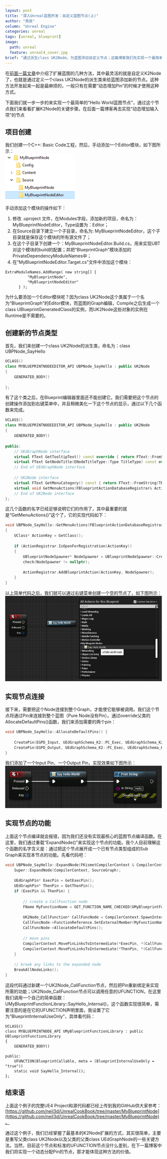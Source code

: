 ```yaml
---
layout: post
title: "深入Unreal蓝图开发：自定义蓝图节点(上)"
author: "燕良"
column: "Unreal Engine"
categories: unreal
tags: [unreal, blueprint]
image:
  path: unreal
  feature: unreal4_cover.jpg
brief: "通过派生class UK2Node，为蓝图添加自定义节点；这篇博客我们先实现一个最简单的自定义节点，下篇文章将完成“动态添加输入Pin”的蓝图节点。"
---
```


在[前面一篇文章](/unreal/blueprint-wildcard.html)中介绍了扩展蓝图的几种方法，其中最灵活的就是自定义K2Node了，也就是通过定义一个class UK2Node的派生类来给蓝图添加新的节点。这种方法开发起来一起是最麻烦的，一般只有在需要“动态增加Pin”的时候才使用这种方式。

下面我们就一步一步的来实现一个最简单的“Hello World蓝图节点”，通过这个节点我们来看看扩展K2Node的关键步骤。在后面一篇博客再去实现“动态增加输入项”的节点

## 项目创建

我们创建一个C++: Basic Code工程，然后，手动添加一个Editor模块，如下图所示：  
![new editor module](/assets/img/ucookbook/custom_node/new_module.png)

手动添加这个模块的操作如下：
1. 修改 .uproject 文件，在Modules字段，添加新的项目，命名为：MyBlueprintNodeEditor，Type设置为：Editor；
2. 在Source目录下建立一个子目录，命名为: MyBlueprintNodeEditor，这个子目录就是保存这个模块的所有源文件了；
3. 在这个子目录下创建一个：MyBlueprintNodeEditor.Build.cs，用来实现UBT对这个模块的build的配置；并把“BlueprintGraph”模块添加的PrivateDependencyModuleNames中；
4. 在“MyBlueprintNodeEditor.Target.cs”文件中添加这个模块：
  ``` CSharp
  ExtraModuleNames.AddRange( new string[] {
            "MyBlueprintNode",
            "MyBlueprintNodeEditor"
        } );
  ```

为什么要添加一个Editor模块呢？因为class UK2Node这个类属于一个名为“BlueprintGraph”的Editor模块，而蓝图的Graph编辑，Compile之后生成一个class UBlueprintGeneratedClass的实例，而UK2Node这些对象的实例在Runtime是不需要的。

## 创建新的节点类型

首先，我们来创建一个class UK2Node的派生类，命名为：class UBPNode_SayHello
```cpp
UCLASS()
class MYBLUEPRINTNODEEDITOR_API UBPNode_SayHello : public UK2Node
{
	GENERATED_BODY()
	
};
```

有了这个类之后，在Blueprint编辑器里面还不能创建它。我们需要把这个节点的创建操作添加到右键菜单中，并且稍微美化一下这个节点的显示，通过以下几个函数来完成。
```cpp
UCLASS()
class MYBLUEPRINTNODEEDITOR_API UBPNode_SayHello : public UK2Node
{
	GENERATED_BODY()

public:
	// UEdGraphNode interface
	virtual FText GetTooltipText() const override { return FText::FromString(TEXT("a hello world node")); }
	virtual FText GetNodeTitle(ENodeTitleType::Type TitleType) const override { return FText::FromString(TEXT("Say Hello World")); }
	// End of UEdGraphNode interface

	// UK2Node interface
	virtual FText GetMenuCategory() const { return FText::FromString(TEXT("MyBlueprintNodes")); }
	virtual void GetMenuActions(FBlueprintActionDatabaseRegistrar& ActionRegistrar) const override;
	// End of UK2Node interface
};
```
这几个函数的名字已经足够说明它们的作用了，其中最重要的就是“GetMenuActions()”这个了，它的实现代码如下：
```cpp
void UBPNode_SayHello::GetMenuActions(FBlueprintActionDatabaseRegistrar& ActionRegistrar) const
{
	UClass* ActionKey = GetClass();

	if (ActionRegistrar.IsOpenForRegistration(ActionKey))
	{
		UBlueprintNodeSpawner* NodeSpawner = UBlueprintNodeSpawner::Create(GetClass());
		check(NodeSpawner != nullptr);

		ActionRegistrar.AddBlueprintAction(ActionKey, NodeSpawner);
	}
}
```
以上简单代码之后，我们就可以通过右键菜单创建一个空的节点了，如下图所示：  
![hello node creation](/assets/img/ucookbook/custom_node/hello_node_1.png)

## 实现节点连接

接下来，需要把这个Node连接到整个Graph，才能使它能够被调用。我们这个节点将通过Pin来连接到整个蓝图（Pure Node没有Pin）。通过override父类的AllocateDefaultPins()函数，我们来添加需要的两个pin：
```cpp
void UBPNode_SayHello::AllocateDefaultPins() {

	CreatePin(EGPD_Input, UEdGraphSchema_K2::PC_Exec, UEdGraphSchema_K2::PN_Execute);
	CreatePin(EGPD_Output, UEdGraphSchema_K2::PC_Exec, UEdGraphSchema_K2::PN_Then);
}
```
我们添加了一个Input Pin、一个Output Pin，实现效果如下图所示：  
![hello node pin](/assets/img/ucookbook/custom_node/hello_node_2.png)

## 实现节点的功能

上面这个节点编译就会报错，因为我们还没有实现最核心的蓝图节点编译函数。在这里，我们通过重载“ExpandNode()”来实现这个节点的功能。我个人目前理解这个函数的名字含义是：通过把这个节点展开成一个已有节点类型组成的Sub Graph来实现本节点的功能。先看代码吧：
```cpp
void UBPNode_SayHello::ExpandNode(FKismetCompilerContext & CompilerContext, UEdGraph * SourceGraph) {
	Super::ExpandNode(CompilerContext, SourceGraph);

	UEdGraphPin* ExecPin = GetExecPin();
	UEdGraphPin* ThenPin = GetThenPin();
	if (ExecPin && ThenPin) {

		// create a CallFunction node
		FName MyFunctionName = GET_FUNCTION_NAME_CHECKED(UMyBlueprintFunctionLibrary, SayHello_Internal);

		UK2Node_CallFunction* CallFuncNode = CompilerContext.SpawnIntermediateNode<UK2Node_CallFunction>(this, SourceGraph);
		CallFuncNode->FunctionReference.SetExternalMember(MyFunctionName, UMyBlueprintFunctionLibrary::StaticClass());
		CallFuncNode->AllocateDefaultPins();

		// move pins
		CompilerContext.MovePinLinksToIntermediate(*ExecPin, *(CallFuncNode->GetExecPin()));
		CompilerContext.MovePinLinksToIntermediate(*ThenPin, *(CallFuncNode->GetThenPin()));
	}

	// break any links to the expanded node
	BreakAllNodeLinks();
}
```
这段代码通过新建一个UK2Node_CallFunction节点，然后把Pin重新绑定来实现所需的功能；UK2Node_CallFunction节点可以调用任意的UFUNCTION，在这里我们调用一个自己的简单函数：UMyBlueprintFunctionLibrary::SayHello_Internal()，这个函数实现很简单，需要注意的是在它的UFUNCTION声明里面，我设置了它为“BlueprintInternalUseOnly”，具体看代码：
```
UCLASS()
class MYBLUEPRINTNODE_API UMyBlueprintFunctionLibrary : public UBlueprintFunctionLibrary
{
	GENERATED_BODY()

public:
	UFUNCTION(BlueprintCallable, meta = (BlueprintInternalUseOnly = "true"))
	static void SayHello_Internal();
};
```

## 结束语

上面这个例子的完整UE4 Project和源代码都已经上传到我的GitHub供大家参考：[https://github.com/neil3d/UnrealCookBook/tree/master/MyBlueprintNode](https://github.com/neil3d/UnrealCookBook/tree/master/MyBlueprintNode)。

通过这个例子，我们已经掌握了最基本的K2Node扩展的方式，其实很简单，主要是重写父类class UK2Node以及父类的父类class UEdGraphNode的一些关键方法。当然，目前这个节点和标准的UFUNCTION节点没什么差别，在下一篇博客中我们将实现一个动态分配Pin的节点，那才能体现这种方法的价值。
